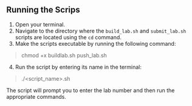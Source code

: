 
## Running the Scrips

1. Open your terminal.
2. Navigate to the directory where the `build_lab.sh` and `submit_lab.sh` scripts are located using the `cd` command.
3. Make the scripts executable by running the following command:

> chmod +x buildlab.sh push_lab.sh


4. Run the script by entering its name in the terminal:

> ./<script_name>.sh


The script will prompt you to enter the lab number and then run the appropriate commands.
